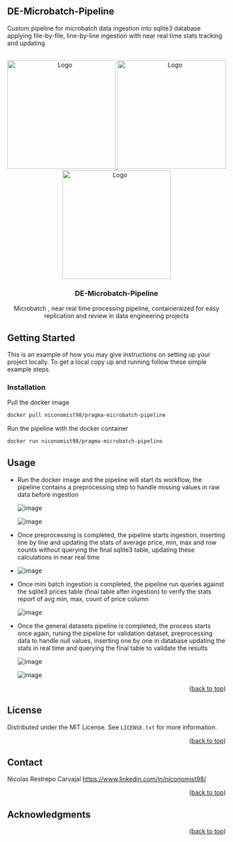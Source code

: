 ## DE-Microbatch-Pipeline
Custom pipeline for microbatch data ingestion into sqlite3 database applying file-by-file, line-by-line  ingestion with near real time stats tracking and updating

<!-- Improved compatibility of back to top link: See: https://github.com/othneildrew/Best-README-Template/pull/73 -->
<a name="readme-top"></a>
<!--
*** Thanks for checking out the Best-README-Template. If you have a suggestion
*** that would make this better, please fork the repo and create a pull request
*** or simply open an issue with the tag "enhancement".
*** Don't forget to give the project a star!
*** Thanks again! Now go create something AMAZING! :D
-->



<!-- PROJECT SHIELDS -->
<!--
*** I'm using markdown "reference style" links for readability.
*** Reference links are enclosed in brackets [ ] instead of parentheses ( ).
*** See the bottom of this document for the declaration of the reference variables
*** for contributors-url, forks-url, etc. This is an optional, concise syntax you may use.
*** https://www.markdownguide.org/basic-syntax/#reference-style-links
-->


<!-- PROJECT LOGO -->
<br />
<div align="center">
  <a href="https://github.com/othneildrew/Best-README-Template">
    <img src="https://miro.medium.com/v2/resize:fit:594/1*MLFxdoY6ImiTghX9l0lDTA.png" alt="Logo" width="250" height="250">
    <img src="https://ojt.com/wp-content/uploads/2021/08/python-programming-language.png" alt="Logo" width="250" height="250">
    <img src="https://pythondiario.com/wp-content/uploads/2013/12/sqlite.png" alt="Logo" width="250" height="250">
  </a>
  <h3 align="center">DE-Microbatch-Pipeline
</h3>

  <p align="center">
  Microbatch , near real time processing pipeline, containeraized for easy replication and review in data engineering projects

</div>




<!-- ABOUT THE PROJECT -->




<!-- GETTING STARTED -->
## Getting Started

This is an example of how you may give instructions on setting up your project locally.
To get a local copy up and running follow these simple example steps.

### Installation
Pull the docker image 
  ```sh
  docker pull niconomist98/pragma-microbatch-pipeline
  ```
Run the pipeline with the docker container
  ```sh
  docker run niconomist98/pragma-microbatch-pipeline
  ```


<!-- USAGE EXAMPLES -->
## Usage

* Run the docker image and the pipeline will start its workflow, the pipeline contains a preprocessing step to handle missing values in raw data before ingestion

  ![image](https://github.com/niconomist98/DE-Microbatch-Pipeline/assets/105328047/cb0a0d35-be63-44a0-8eb5-e526c35292cd)
  
  ![image](https://github.com/niconomist98/DE-Microbatch-Pipeline/assets/105328047/452e69ee-ee5e-489b-86d4-e999d884570d)

* Once preprocessing is completed, the pipeline starts ingestion, inserting line by line and updating the stats of average price, min, max and row counts without querying the final sqlite3 table, updating these calculations in near real time
* 
   ![image](https://github.com/niconomist98/DE-Microbatch-Pipeline/assets/105328047/9546159b-4999-48a3-b1cb-83aabca8ec1f)

* Once mini batch ingestion is completed, the pipeline run queries against the sqlite3 prices table (final table after ingestion) to verify the stats report of avg min, max, count of price column
  
    ![image](https://github.com/niconomist98/DE-Microbatch-Pipeline/assets/105328047/27625b2d-dcc1-4e5a-b645-14b8f86cd406)

* Once the general datasets pipeline is completed, the process starts once again, runing the pipeline for validation dataset, preprocessing data to handle null values, inserting one by one in database updating the stats in real time and querying the final table to validate the results
  
   ![image](https://github.com/niconomist98/DE-Microbatch-Pipeline/assets/105328047/a4772fff-2471-442e-9a0b-0315f6591c12)


    ![image](https://github.com/niconomist98/DE-Microbatch-Pipeline/assets/105328047/f4438c95-c351-4cd3-b049-5d61c767a926)

<p align="right">(<a href="#readme-top">back to top</a>)</p>




<!-- LICENSE -->
## License

Distributed under the MIT License. See `LICENSE.txt` for more information.

<p align="right">(<a href="#readme-top">back to top</a>)</p>



<!-- CONTACT -->
## Contact
Nicolas Restrepo Carvajal
https://www.linkedin.com/in/niconomist98/

<p align="right">(<a href="#readme-top">back to top</a>)</p>



<!-- ACKNOWLEDGMENTS -->
## Acknowledgments

<p align="right">(<a href="#readme-top">back to top</a>)</p>



<!-- MARKDOWN LINKS & IMAGES -->
<!-- https://www.markdownguide.org/basic-syntax/#reference-style-links -->
[contributors-shield]: https://img.shields.io/github/contributors/othneildrew/Best-README-Template.svg?style=for-the-badge
[contributors-url]: https://github.com/othneildrew/Best-README-Template/graphs/contributors
[forks-shield]: https://img.shields.io/github/forks/othneildrew/Best-README-Template.svg?style=for-the-badge
[forks-url]: https://github.com/othneildrew/Best-README-Template/network/members
[stars-shield]: https://img.shields.io/github/stars/othneildrew/Best-README-Template.svg?style=for-the-badge
[stars-url]: https://github.com/othneildrew/Best-README-Template/stargazers
[issues-shield]: https://img.shields.io/github/issues/othneildrew/Best-README-Template.svg?style=for-the-badge
[issues-url]: https://github.com/othneildrew/Best-README-Template/issues
[license-shield]: https://img.shields.io/github/license/othneildrew/Best-README-Template.svg?style=for-the-badge
[license-url]: https://github.com/othneildrew/Best-README-Template/blob/master/LICENSE.txt
[linkedin-shield]: https://img.shields.io/badge/-LinkedIn-black.svg?style=for-the-badge&logo=linkedin&colorB=555
[linkedin-url]: https://linkedin.com/in/othneildrew
[product-screenshot]: images/screenshot.png
[Next.js]: https://img.shields.io/badge/next.js-000000?style=for-the-badge&logo=nextdotjs&logoColor=white
[Next-url]: https://nextjs.org/
[React.js]: https://img.shields.io/badge/React-20232A?style=for-the-badge&logo=react&logoColor=61DAFB
[React-url]: https://reactjs.org/
[Vue.js]: https://img.shields.io/badge/Vue.js-35495E?style=for-the-badge&logo=vuedotjs&logoColor=4FC08D
[Vue-url]: https://vuejs.org/
[Angular.io]: https://img.shields.io/badge/Angular-DD0031?style=for-the-badge&logo=angular&logoColor=white
[Angular-url]: https://angular.io/
[Svelte.dev]: https://img.shields.io/badge/Svelte-4A4A55?style=for-the-badge&logo=svelte&logoColor=FF3E00
[Svelte-url]: https://svelte.dev/
[Laravel.com]: https://img.shields.io/badge/Laravel-FF2D20?style=for-the-badge&logo=laravel&logoColor=white
[Laravel-url]: https://laravel.com
[Bootstrap.com]: https://img.shields.io/badge/Bootstrap-563D7C?style=for-the-badge&logo=bootstrap&logoColor=white
[Bootstrap-url]: https://getbootstrap.com
[JQuery.com]: https://img.shields.io/badge/jQuery-0769AD?style=for-the-badge&logo=jquery&logoColor=white
[JQuery-url]: https://jquery.com 
